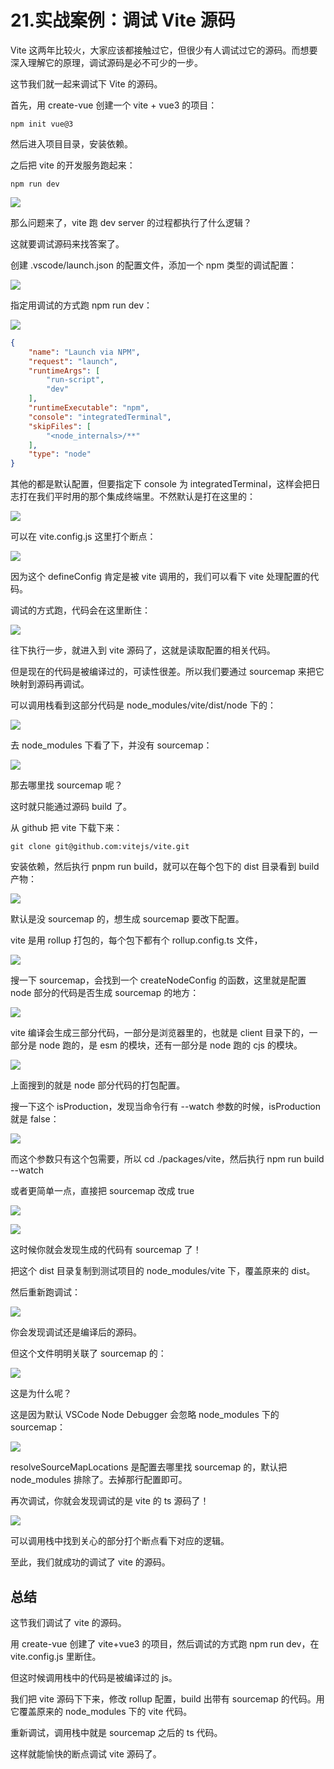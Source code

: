 # 21.实战案例：调试 Vite 源码

Vite 这两年比较火，大家应该都接触过它，但很少有人调试过它的源码。而想要深入理解它的原理，调试源码是必不可少的一步。

这节我们就一起来调试下 Vite 的源码。

首先，用 create-vue 创建一个 vite + vue3 的项目：

```
npm init vue@3
```

然后进入项目目录，安装依赖。

之后把 vite 的开发服务跑起来：
```
npm run dev
```

![](./images/e2411ae2b5bc015c53fb40522034bd08.webp )

那么问题来了，vite 跑 dev server 的过程都执行了什么逻辑？

这就要调试源码来找答案了。

创建 .vscode/launch.json 的配置文件，添加一个 npm 类型的调试配置：

![](./images/4ad5c60fc7ca6cf60050928ea9a5e56c.webp )

指定用调试的方式跑 npm run dev：

![](./images/f610b2bcc2a324d8017d8102cba1ba56.webp )

```json
{
    "name": "Launch via NPM",
    "request": "launch",
    "runtimeArgs": [
        "run-script",
        "dev"
    ],
    "runtimeExecutable": "npm",
    "console": "integratedTerminal",
    "skipFiles": [
        "<node_internals>/**"
    ],
    "type": "node"
}
```

其他的都是默认配置，但要指定下 console 为 integratedTerminal，这样会把日志打在我们平时用的那个集成终端里。不然默认是打在这里的：

![](./images/b8631c623c65c4fae9896dbc705d5afa.webp )

可以在 vite.config.js 这里打个断点：

![](./images/6d5a668a2c7e00b33952d1460bf0a7f7.webp )

因为这个 defineConfig 肯定是被 vite 调用的，我们可以看下 vite 处理配置的代码。

调试的方式跑，代码会在这里断住：

![](./images/3cf8b6d9f228041292a9748595de9a3c.webp )

往下执行一步，就进入到 vite 源码了，这就是读取配置的相关代码。

但是现在的代码是被编译过的，可读性很差。所以我们要通过 sourcemap 来把它映射到源码再调试。

可以调用栈看到这部分代码是 node_modules/vite/dist/node 下的：

![](./images/ea7f2c3a4715a7f89aafe0cc3b473a02.webp )

去 node_modules 下看了下，并没有 sourcemap：

![](./images/3ce3db8ed6071a0b6b5b08cce07769a6.webp )

那去哪里找 sourcemap 呢？

这时就只能通过源码 build 了。

从 github 把 vite 下载下来：
```
git clone git@github.com:vitejs/vite.git
```
安装依赖，然后执行 pnpm run build，就可以在每个包下的 dist 目录看到 build 产物：

![](./images/ffaee5fe2b60c7878583d5ba9254d92c.webp )

默认是没 sourcemap 的，想生成 sourcemap 要改下配置。

vite 是用 rollup 打包的，每个包下都有个 rollup.config.ts 文件，

![](./images/9c5e96cf31bc6c3fe8c35b9db8ee31c6.webp )

搜一下 sourcemap，会找到一个 createNodeConfig 的函数，这里就是配置 node 部分的代码是否生成 sourcemap 的地方：

![](./images/954d9875e26a56527454aa6e47d6bacd.webp )

vite 编译会生成三部分代码，一部分是浏览器里的，也就是 client 目录下的，一部分是 node 跑的，是 esm 的模块，还有一部分是 node 跑的 cjs 的模块。

![](./images/fea3a617a9622661d2973b304c77e0e2.webp )

上面搜到的就是 node 部分代码的打包配置。

搜一下这个 isProduction，发现当命令行有 --watch 参数的时候，isProduction 就是 false：

![](./images/0972de77f6c426c866dd1f60df2f0260.webp )

而这个参数只有这个包需要，所以 cd ./packages/vite，然后执行 npm run build --watch

或者更简单一点，直接把 sourcemap 改成 true

![](./images/ac249cb45e4bc0a85172f52d556cbaf0.webp )

![](./images/05d64d5cd65d329d2616bcedcd62ee63.webp )

这时候你就会发现生成的代码有 sourcemap 了！

把这个 dist 目录复制到测试项目的 node_modules/vite 下，覆盖原来的 dist。

然后重新跑调试：

![](./images/d51dd08f227c92f68051f95a355c97ba.webp )

你会发现调试还是编译后的源码。

但这个文件明明关联了 sourcemap 的：

![](./images/26f25bb5ad762f9572df38186fc60427.webp )

这是为什么呢？

这是因为默认 VSCode Node Debugger 会忽略 node_modules 下的 sourcemap：

![](./images/f8c571f8a0d6ab8fe23107d9d6cb1ccb.webp )

resolveSourceMapLocations 是配置去哪里找 sourcemap 的，默认把 node_modules 排除了。去掉那行配置即可。

再次调试，你就会发现调试的是 vite 的 ts 源码了！

![](./images/a383f303af1f2ca735eeeea97e00267f.webp )

可以调用栈中找到关心的部分打个断点看下对应的逻辑。

至此，我们就成功的调试了 vite 的源码。

## 总结

这节我们调试了 vite 的源码。

用 create-vue 创建了 vite+vue3 的项目，然后调试的方式跑 npm run dev，在 vite.config.js 里断住。

但这时候调用栈中的代码是被编译过的 js。

我们把 vite 源码下下来，修改 rollup 配置，build 出带有 sourcemap 的代码。用它覆盖原来的 node_modules 下的 vite 代码。

重新调试，调用栈中就是 sourcemap 之后的 ts 代码。

这样就能愉快的断点调试 vite 源码了。
